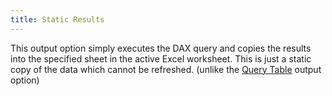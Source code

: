 ```yaml
---
title: Static Results
---
```

This output option simply executes the DAX query and copies the results into the specified sheet in the active Excel worksheet. This is just a static copy of the data which cannot be refreshed. (unlike the [Query Table](../query-table) output option)